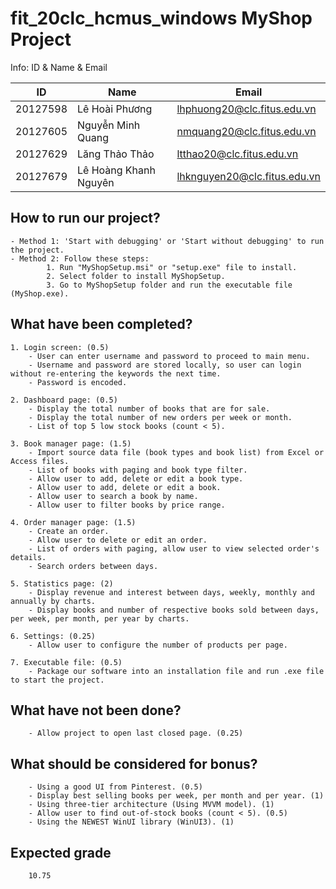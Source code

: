 # fit_20clc_hcmus_windows MyShop Project  

Info: ID & Name & Email  

| ID          | Name|Email|
|-------------|---|---|
|20127598     |Lê Hoài Phương|lhphuong20@clc.fitus.edu.vn|
|20127605     |Nguyễn Minh Quang|nmquang20@clc.fitus.edu.vn|
|20127629     |Lăng Thảo Thảo|ltthao20@clc.fitus.edu.vn|
|20127679     |Lê Hoàng Khanh Nguyên|lhknguyen20@clc.fitus.edu.vn|  


## How to run our project?  
    - Method 1: 'Start with debugging' or 'Start without debugging' to run the project.  
    - Method 2: Follow these steps:  
    		1. Run "MyShopSetup.msi" or "setup.exe" file to install.  
    		2. Select folder to install MyShopSetup.  
    		3. Go to MyShopSetup folder and run the executable file (MyShop.exe).  

## What have been completed?  
    1. Login screen: (0.5)  
    	- User can enter username and password to proceed to main menu.  
    	- Username and password are stored locally, so user can login without re-entering the keywords the next time.  
    	- Password is encoded.  
	
    2. Dashboard page: (0.5)  
    	- Display the total number of books that are for sale.  
    	- Display the total number of new orders per week or month.  
    	- List of top 5 low stock books (count < 5).  
	
    3. Book manager page: (1.5)  
    	- Import source data file (book types and book list) from Excel or Access files.  
    	- List of books with paging and book type filter.  
    	- Allow user to add, delete or edit a book type.  
    	- Allow user to add, delete or edit a book.  
    	- Allow user to search a book by name.  
    	- Allow user to filter books by price range. 
	
    4. Order manager page: (1.5)  
    	- Create an order.  
    	- Allow user to delete or edit an order.  
    	- List of orders with paging, allow user to view selected order's details.  
    	- Search orders between days.  
	
    5. Statistics page: (2)  
    	- Display revenue and interest between days, weekly, monthly and annually by charts.
    	- Display books and number of respective books sold between days, per week, per month, per year by charts.  
	
    6. Settings: (0.25)  
    	- Allow user to configure the number of products per page.  
	
    7. Executable file: (0.5) 
    	- Package our software into an installation file and run .exe file to start the project.  

## What have not been done?  
    	- Allow project to open last closed page. (0.25)  
	
## What should be considered for bonus?  
    	- Using a good UI from Pinterest. (0.5)  
    	- Display best selling books per week, per month and per year. (1)  
    	- Using three-tier architecture (Using MVVM model). (1)  
    	- Allow user to find out-of-stock books (count < 5). (0.5)  
    	- Using the NEWEST WinUI library (WinUI3). (1) 
	
## Expected grade  
    	10.75
